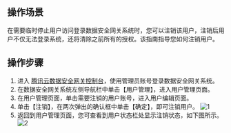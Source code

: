 ## 操作场景
在需要临时停止用户访问登录数据安全网关系统时，您可以注销该用户，注销后用户不仅无法登录系统，还将清除之前所有的授权。该指南指导您如何注销用户。


## 操作步骤

1. 进入 [腾讯云数据安全网关控制台](https://console.cloud.tencent.com/dasb)，使用管理员账号登录数据安全网关系统。
2. 在数据安全网关系统左侧导航栏中单击【用户管理】，进入用户管理页面。
3. 在用户管理页面，单击需要注销的用户账号，进入用户编辑页面。
4. 单击【注销】，在两次弹出的确认框中单击【确定】，即可注销用户。
![1](https://main.qcloudimg.com/raw/de53b17921f1b382a0792648c166912a.png)
5. 返回到用户管理页面，您可查看到用户状态栏处显示注销状态，如下图所示。
![2](https://main.qcloudimg.com/raw/64ea77f0845709f44781e99866fe87bb.png)

